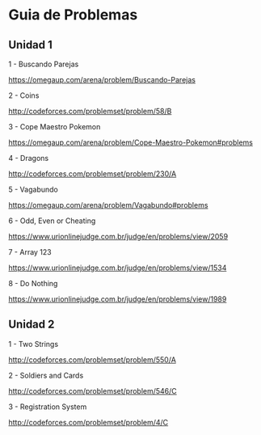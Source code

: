 # Guia de Problemas

## Unidad 1

1 - Buscando Parejas

https://omegaup.com/arena/problem/Buscando-Parejas

2 - Coins

http://codeforces.com/problemset/problem/58/B

3 - Cope Maestro Pokemon

https://omegaup.com/arena/problem/Cope-Maestro-Pokemon#problems

4 - Dragons

http://codeforces.com/problemset/problem/230/A

5 - Vagabundo

https://omegaup.com/arena/problem/Vagabundo#problems

6 - Odd, Even or Cheating

https://www.urionlinejudge.com.br/judge/en/problems/view/2059

7 - Array 123

https://www.urionlinejudge.com.br/judge/en/problems/view/1534

8 - Do Nothing

https://www.urionlinejudge.com.br/judge/en/problems/view/1989

## Unidad 2

1 - Two Strings

http://codeforces.com/problemset/problem/550/A

2 - Soldiers and Cards

http://codeforces.com/problemset/problem/546/C

3 - Registration System

http://codeforces.com/problemset/problem/4/C


